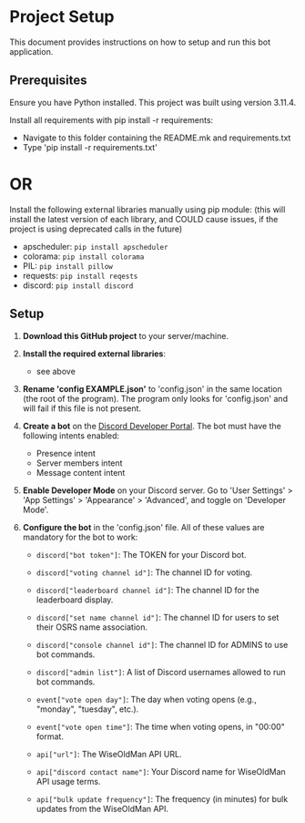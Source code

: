 # Project Setup

This document provides instructions on how to setup and run this bot application.

## Prerequisites

Ensure you have Python installed. This project was built using version 3.11.4.

Install all requirements with pip install -r requirements:

- Navigate to this folder containing the README.mk and requirements.txt
- Type 'pip install -r requirements.txt'

# OR

Install the following external libraries manually using pip module:
(this will install the latest version of each library, and COULD
cause issues, if the project is using deprecated calls in the future)

- apscheduler: `pip install apscheduler`
- colorama: `pip install colorama`
- PIL: `pip install pillow`
- requests: `pip install reqests`
- discord: `pip install discord`

## Setup

1. **Download this GitHub project** to your server/machine.

2. **Install the required external libraries**:

    - see above

3. **Rename 'config EXAMPLE.json'** to 'config.json' in the same location (the root of the program). The program only looks for 'config.json' and will fail if this file is not present.

4. **Create a bot** on the [Discord Developer Portal](https://discord.com/developers/applications). The bot must have the following intents enabled:
    - Presence intent
    - Server members intent
    - Message content intent

5. **Enable Developer Mode** on your Discord server. Go to 'User Settings' > 'App Settings' > 'Appearance' > 'Advanced', and toggle on 'Developer Mode'.

6. **Configure the bot** in the 'config.json' file. All of these values are mandatory for the bot to work:

    - `discord["bot token"]`: <string> The TOKEN for your Discord bot.
    - `discord["voting channel id"]`: <int> The channel ID for voting.
    - `discord["leaderboard channel id"]`: <int> The channel ID for the leaderboard display.
    - `discord["set name channel id"]`: <int> The channel ID for users to set their OSRS name association.
    - `discord["console channel id"]`: <int> The channel ID for ADMINS to use bot commands.
    - `discord["admin list"]`: <string array> A list of Discord usernames allowed to run bot commands.

    - `event["vote open day"]`: <string> The day when voting opens (e.g., "monday", "tuesday", etc.).
    - `event["vote open time"]`: <string> The time when voting opens, in "00:00" format.

    - `api["url"]`: <string> The WiseOldMan API URL.
    - `api["discord contact name"]`: <string> Your Discord name for WiseOldMan API usage terms.
    - `api["bulk update frequency"]`: <int> The frequency (in minutes) for bulk updates from the WiseOldMan API.